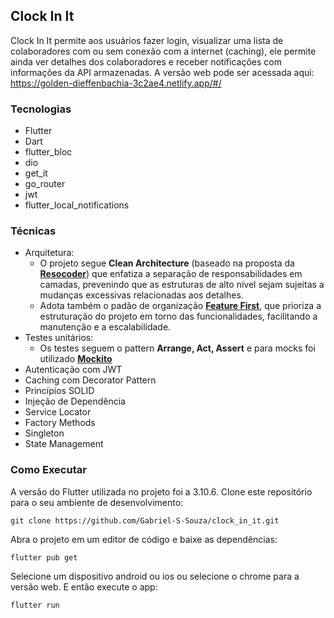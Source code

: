 ## Clock In It

Clock In It permite aos usuários fazer login, visualizar uma lista de colaboradores com ou sem conexão com a internet (caching), ele permite ainda ver detalhes dos colaboradores e receber notificações com informações da API armazenadas. A versão web pode ser acessada aqui: https://golden-dieffenbachia-3c2ae4.netlify.app/#/

### Tecnologias
- Flutter
- Dart
- flutter_bloc
- dio
- get_it
- go_router
- jwt
- flutter_local_notifications
  
### Técnicas
- Arquitetura:
   - O projeto segue **Clean Architecture** (baseado na proposta da [**Resocoder**](https://resocoder.com/2019/08/27/flutter-tdd-clean-architecture-course-1-explanation-project-structure/)) que enfatiza a separação de responsabilidades em camadas, prevenindo que as estruturas de alto nível sejam sujeitas a mudanças excessivas relacionadas aos detalhes.
   - Adota também o padão de organização [**Feature First**](https://codewithandrea.com/articles/flutter-project-structure/), que prioriza a estruturação do projeto em torno das funcionalidades, facilitando a manutenção e a escalabilidade.
- Testes unitários:
  - Os testes seguem o pattern **Arrange, Act, Assert** e para mocks foi utilizado [**Mockito**](https://pub.dev/packages/mockito)
- Autenticação com JWT
- Caching com Decorator Pattern
- Princípios SOLID
- Injeção de Dependência
- Service Locator
- Factory Methods
- Singleton
- State Management

### Como Executar
A versão do Flutter utilizada no projeto foi a 3.10.6.
Clone este repositório para o seu ambiente de desenvolvimento:
```
git clone https://github.com/Gabriel-S-Souza/clock_in_it.git
```

Abra o projeto em um editor de código e baixe as dependências:

```
flutter pub get
```

Selecione um dispositivo android ou ios ou selecione o chrome para a versão web. E então execute o app:

```
flutter run
```
